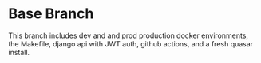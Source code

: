 # Base Branch

This branch includes dev and and prod production docker environments, the Makefile, django api with JWT auth, github actions, and a fresh quasar install.
